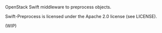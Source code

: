 OpenStack Swift middleware to preprocess objects.

Swift-Preprocess is licensed under the Apache 2.0 license (see LICENSE).

(WIP)